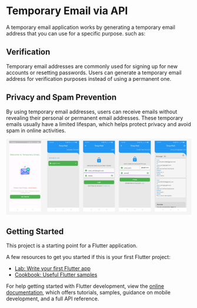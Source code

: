 # Temporary Email via API

A temporary email application works by generating a temporary email address that you can use for a specific purpose. such as:

## Verification 
Temporary email addresses are commonly used for signing up for new accounts or resetting passwords. Users can generate a temporary email address for verification purposes instead of using a permanent one.
## Privacy and Spam Prevention
By using temporary email addresses, users can receive emails without revealing their personal or permanent email addresses. These temporary emails usually have a limited lifespan, which helps protect privacy and avoid spam in online activities.


<img src="https://github.com/md-ruhulamin/temporary__email/blob/main/temp_email_figma.png">



## Getting Started

This project is a starting point for a Flutter application.

A few resources to get you started if this is your first Flutter project:


- [Lab: Write your first Flutter app](https://docs.flutter.dev/get-started/codelab)
- [Cookbook: Useful Flutter samples](https://docs.flutter.dev/cookbook)

For help getting started with Flutter development, view the
[online documentation](https://docs.flutter.dev/), which offers tutorials,
samples, guidance on mobile development, and a full API reference.
